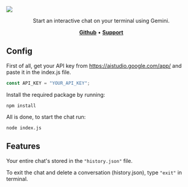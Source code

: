 <img src="https://ik.imagekit.io/unburn/gcc.svg">

<p align="center">Start an interactive chat on your terminal using Gemini.</p>

<p align="center">
    <a href="https://github.com/unburn/cropify"><b>Github</b></a> •
    <a href="https://discord.gg/66uGX7t4ww"><b>Support</b></a>
</p>

## Config
First of all, get your API key from https://aistudio.google.com/app/ and paste it in the index.js file.

```javascript
const API_KEY = "YOUR_API_KEY";
```

Install the required package by running:
```
npm install
```

All is done, to start the chat run:
```
node index.js
```

## Features
Your entire chat's stored in the `"history.json"` file.

To exit the chat and delete a conversation (history.json), type `"exit"` in terminal.